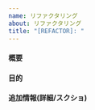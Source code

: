 ```yaml
---
name: リファクタリング
about: リファクタリング
title: "[REFACTOR]: "
---
```


#### 概要



#### 目的



#### 追加情報(詳細/スクショ)
